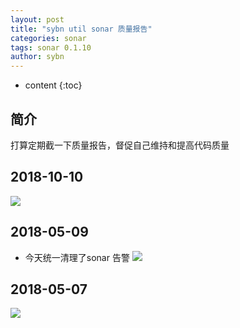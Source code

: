 ```yaml
---
layout: post
title: "sybn util sonar 质量报告"
categories: sonar
tags: sonar 0.1.10
author: sybn
---
```


* content
{:toc}

## 简介
打算定期截一下质量报告，督促自己维持和提高代码质量




## 2018-10-10
![]({{site.baseurl}}/images/sybn_util_sonar_20181010.png)


## 2018-05-09
* 今天统一清理了sonar 告警
![]({{site.baseurl}}/images/sybn_util_sonar_20180509.png)


## 2018-05-07

![]({{site.baseurl}}/images/sybn_util_sonar_20180507.png)
